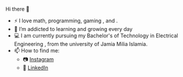 Hi there 👋

- :zap: I love math, programming, gaming , and .
- 🌱 I’m addicted to learning and growing every day
- :computer: I am currently pursuing my Bachelor's of Technology in Electrical Engineering , from the university of Jamia Milia Islamia.
- 📫 How to find me: 
  - :camera: [Instagram](https://www.instagram.com/_md.farhan.akhtar_/)
  - :office: [LinkedIn](https://www.linkedin.com/in/mohd-farhan-akhtar-193194202/)
